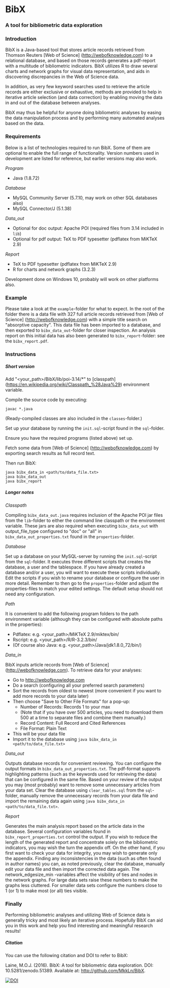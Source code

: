 # BibX
### A tool for bibliometric data exploration

### Introduction

BibX is a Java-based tool that stores article records retrieved from Thomson Reuters [Web of Science] (http://webofknowledge.com) to a relational database, and based on those records generates a pdf-report with a multitude of bibliometric indicators. BibX utilizes R to draw several charts and network graphs for visual data representation, and aids in discovering discrepancies in the Web of Science data.

In addition, as very few keyword searches used to retrieve the article records are either exclusive or exhaustive, methods are provided to help in iterative article selection (and data correction) by enabling moving the data in and out of the database between analyses.

BibX may thus be helpful for anyone doing bibliometric analyses by easing the data manipulation process and by performing many automated analyses based on the data.


### Requirements

Below is a list of technologies required to run BibX. Some of them are optional to enable the full range of functionality. Version numbers used in development are listed for reference, but earlier versions may also work.

_Program_
- Java (1.8.72)

_Database_
- MySQL Community Server (5.7.10, may work on other SQL databases also)
- MySQL Connector/J (5.1.38)

_Data_out_
- Optional for doc output: Apache POI (required files from 3.14 included in `lib`)
- Optional for pdf output: TeX to PDF typesetter (pdflatex from MiKTeX 2.9)

_Report_
- TeX to PDF typesetter (pdflatex from MiKTeX 2.9)
- R for charts and network graphs (3.2.3)

Development done on Windows 10, probably will work on other platforms also.


### Example

Please take a look at the `example`-folder for what to expect. In the root of the folder there is a data file with 327 full article records retrieved from [Web of Science] (http://webofknowledge.com) with a simple title search on "absorptive capacity". This data file has been imported to a database, and then exported to `bibx_data_out`-folder for closer inspection. An analysis report on this initial data has also been generated to `bibx_report`-folder: see the `bibx_report.pdf`.


### Instructions

##### Short version

Add "&lt;your_path&gt;/BibX/lib/poi-3.14/*" to [classpath] (https://en.wikipedia.org/wiki/Classpath_%28Java%29) environment variable.

Compile the source code by executing:

    javac *.java
    
(Ready-compiled classes are also included in the `classes`-folder.)

Set up your database by running the `init.sql`-script found in the `sql`-folder.

Ensure you have the required programs (listed above) set up.

Fetch some data from [Web of Science] (http://webofknowledge.com) by exporting search results as full record text.

Then run BibX:

    java bibx_data_in <path/to/data_file.txt>
    java bibx_data_out
    java bibx_report

##### Longer notes

_Classpath_

Compiling `bibx_data_out.java` requires inclusion of the Apache POI jar files from the `lib`-folder to either the command line classpath or the environment variable. These jars are also required when executing `bibx_data_out` with output_file_type configured to "doc" or "all" in `bibx_data_out_properties.txt` found in the `properties`-folder.

_Database_

Set up a database on your MySQL-server by running the `init.sql`-script from the `sql`-folder. It executes three different scripts that creates the database, a user and the tablespace. If you have already created a database and/or a user, you will want to execute these scripts individually.
Edit the scripts if you wish to rename your database or configure the user in more detail. Remember to then go to the `properties`-folder and adjust the properties-files to match your edited settings. The default setup should not need any configuration.

_Path_

It is convenient to add the following program folders to the path environment variable (although they can be configured with absolute paths in the properties):
- Pdflatex: e.g. &lt;your_path&gt;/MiKTeX 2.9/miktex/bin/
- Rscript: e.g. &lt;your_path&gt;/R/R-3.2.3/bin/
- (Of course also Java: e.g. &lt;your_path&gt;/Java/jdk1.8.0_72/bin/)

_Data_in_

BibX inputs article records from [Web of Science] (http://webofknowledge.com). To retrieve data for your analyses:
- Go to http://webofknowledge.com
- Do a search (configuring all your preferred search parameters)
- Sort the records from oldest to newest (more convenient if you want to add more records to your data later)
- Then choose "Save to Other File Formats" for a pop-up:
  - Number of Records: Records 1 to your max
  - (Note that if you have over 500 articles, you need to download them 500 at a time to separate files and combine them manually.)
  - Record Content: Full Record and Cited References
  - File Format: Plain Text
- This will be your data file
- Import it to the database using `java bibx_data_in <path/to/data_file.txt>`

_Data_out_

Outputs database records for convenient reviewing. You can configure the output formats in `bibx_data_out_properties.txt`. The pdf-format supports highlighting patterns (such as the keywords used for retrieving the data) that can be configured in the same file.
Based on your review of the output you may (most probably) want to remove some unnecessary articles from your data set. Clear the database using `clear_tables.sql` from the `sql`-folder, manually remove the unnecessary records from your data file and import the remaining data again using `java bibx_data_in <path/to/data_file.txt>`.

_Report_

Generates the main analysis report based on the article data in the database. Several configuration variables found in `bibx_report_properties.txt` control the output.
If you wish to reduce the length of the generated report and concentrate solely on the bibliometric indicators, you may wish the turn the appendix off. On the other hand, if you first want to check your data for integrity, you may wish to generate only the appendix. Finding any inconsistencies in the data (such as often found in author names) you can, as noted previously, clear the database, manually edit your data file and then import the corrected data again.
The network_edgesize_min -variables affect the visibility of ties and nodes in the network graphs. For large data sets raise these numbers to make the graphs less cluttered. For smaller data sets configure the numbers close to 1 (or 1) to make most (or all) ties visible.

### Finally

Performing bibliometric analyses and utilizing Web of Science data is generally tricky and most likely an iterative process. Hopefully BibX can aid you in this work and help you find interesting and meaningful research results!

##### Citation

You can use the following citation and DOI to refer to BibX:

Laine, M.O.J. (2016). BibX: A tool for bibliometric data exploration. DOI: 10.5281/zenodo.51389. Available at: http://github.com/MkkLn/BibX.

[![DOI](https://zenodo.org/badge/22028/MkkLn/BibX.svg)](https://zenodo.org/badge/latestdoi/22028/MkkLn/BibX)
